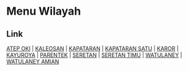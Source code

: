 # Menu Wilayah

## Link

[ATEP OKI](https://github.com/gigit-pemilu/pemilu-2024-71-sulawesi-utara/tree/main/pileg-dpr/hitung-suara/sub/71-sulawesi-utara/sub/02-minahasa/sub/05-lembean-timur/sub/2003-atep-oki)
 | 
[KALEOSAN](https://github.com/gigit-pemilu/pemilu-2024-71-sulawesi-utara/tree/main/pileg-dpr/hitung-suara/sub/71-sulawesi-utara/sub/02-minahasa/sub/05-lembean-timur/sub/2005-kaleosan)
 | 
[KAPATARAN](https://github.com/gigit-pemilu/pemilu-2024-71-sulawesi-utara/tree/main/pileg-dpr/hitung-suara/sub/71-sulawesi-utara/sub/02-minahasa/sub/05-lembean-timur/sub/2001-kapataran)
 | 
[KAPATARAN SATU](https://github.com/gigit-pemilu/pemilu-2024-71-sulawesi-utara/tree/main/pileg-dpr/hitung-suara/sub/71-sulawesi-utara/sub/02-minahasa/sub/05-lembean-timur/sub/2010-kapataran-satu)
 | 
[KAROR](https://github.com/gigit-pemilu/pemilu-2024-71-sulawesi-utara/tree/main/pileg-dpr/hitung-suara/sub/71-sulawesi-utara/sub/02-minahasa/sub/05-lembean-timur/sub/2004-karor)
 | 
[KAYUROYA](https://github.com/gigit-pemilu/pemilu-2024-71-sulawesi-utara/tree/main/pileg-dpr/hitung-suara/sub/71-sulawesi-utara/sub/02-minahasa/sub/05-lembean-timur/sub/2007-kayuroya)
 | 
[PARENTEK](https://github.com/gigit-pemilu/pemilu-2024-71-sulawesi-utara/tree/main/pileg-dpr/hitung-suara/sub/71-sulawesi-utara/sub/02-minahasa/sub/05-lembean-timur/sub/2009-parentek)
 | 
[SERETAN](https://github.com/gigit-pemilu/pemilu-2024-71-sulawesi-utara/tree/main/pileg-dpr/hitung-suara/sub/71-sulawesi-utara/sub/02-minahasa/sub/05-lembean-timur/sub/2002-seretan)
 | 
[SERETAN TIMU](https://github.com/gigit-pemilu/pemilu-2024-71-sulawesi-utara/tree/main/pileg-dpr/hitung-suara/sub/71-sulawesi-utara/sub/02-minahasa/sub/05-lembean-timur/sub/2008-seretan-timu)
 | 
[WATULANEY](https://github.com/gigit-pemilu/pemilu-2024-71-sulawesi-utara/tree/main/pileg-dpr/hitung-suara/sub/71-sulawesi-utara/sub/02-minahasa/sub/05-lembean-timur/sub/2006-watulaney)
 | 
[WATULANEY AMIAN](https://github.com/gigit-pemilu/pemilu-2024-71-sulawesi-utara/tree/main/pileg-dpr/hitung-suara/sub/71-sulawesi-utara/sub/02-minahasa/sub/05-lembean-timur/sub/2011-watulaney-amian)

